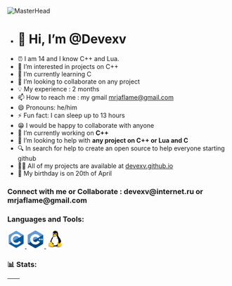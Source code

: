 ![MasterHead](https://mir-s3-cdn-cf.behance.net/project_modules/disp/59303763700641.5ab98ff858d38.gif)

- # 👋 Hi, I’m @Devexv
- ⏰ I am 14 and I know C++ and Lua.
- 👀 I’m interested in projects on C++
- 🌱 I’m currently learning C
- 🔎 I’m looking to collaborate on any project
- 💡  My experience : 2 months
- 📫 How to reach me : my gmail mrjaflame@gmail.com
- 😄 Pronouns: he/him
- ⚡ Fun fact: I can sleep up to 13 hours
- 😁 I would be happy to collaborate with anyone
- 🔭 I’m currently working on **C++**
- 🤝 I’m looking to help with **any project on C++ or Lua and C**
- 🔍 In search for help to create an open source to help everyone starting github
- 👨‍💻 All of my projects are available at [devexv.github.io](devexv.github.io)
- 📅 My birthday is on 20th of April

<h3 align="left">Connect with me or Collaborate : devexv@internet.ru or mrjaflame@gmail.com</h3>
<p align="left">
</p>

<h3 align="left">Languages and Tools:</h3>
<p align="left"> <a href="https://www.cprogramming.com/" target="_blank" rel="noreferrer"> <img src="https://raw.githubusercontent.com/devicons/devicon/master/icons/c/c-original.svg" alt="c" width="40" height="40"/> </a> <a href="https://www.w3schools.com/cpp/" target="_blank" rel="noreferrer"> <img src="https://raw.githubusercontent.com/devicons/devicon/master/icons/cplusplus/cplusplus-original.svg" alt="cplusplus" width="40" height="40"/> </a> <a href="https://www.linux.org/" target="_blank" rel="noreferrer"> <img src="https://raw.githubusercontent.com/devicons/devicon/master/icons/linux/linux-original.svg" alt="linux" width="40" height="40"/> </a> </p>


### 📊 Stats:

| <img align="center" src="https://github-readme-stats.vercel.app/api?username=Devexv&show_icons=true&theme=buefy&hide_border=true" alt="" /> | <img align="center" src="https://github-readme-stats.vercel.app/api/top-langs/?username=Devexv&layout=compact&theme=buefy&hide_border=true" alt="" /> |
| ----------------------------------------------------------------------------------------------------------------------------------------------- | --------------------------------------------------------------------------------------------------------------------------------------------------------- |
<br/> 
